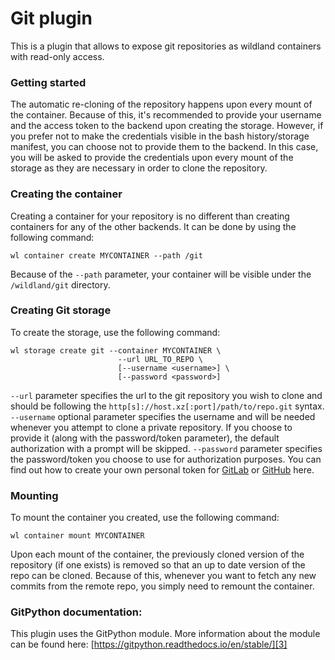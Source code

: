 # Git plugin

This is a plugin that allows to expose git repositories as wildland containers with read-only access. 

### Getting started

The automatic re-cloning of the repository happens upon every mount of the container. Because of this, it's recommended to provide your username and the access token to the backend upon creating the storage.
However, if you prefer not to make the credentials visible in the bash history/storage manifest, you can choose not to provide them to the backend. In this case, you will be asked to provide the credentials upon every mount of the storage as they are necessary in order to clone the repository. 

### Creating the container

Creating a container for your repository is no different than creating containers for any of the other backends. It can be done by using the following command:

```
wl container create MYCONTAINER --path /git
```

Because of the `--path` parameter, your container will be visible under the `/wildland/git` directory. 

### Creating Git storage

To create the storage, use the following command:

```
wl storage create git --container MYCONTAINER \
                        --url URL_TO_REPO \
                        [--username <username>] \
                        [--password <password>]
```
`--url` parameter specifies the url to the git repository you wish to clone and should be following the `http[s]://host.xz[:port]/path/to/repo.git` syntax.
`--username` optional parameter specifies the username and will be needed whenever you attempt to clone a private repository. If you choose to provide it (along with the password/token parameter), the default authorization with a prompt will be skipped. 
`--password` parameter specifies the password/token you choose to use for authorization purposes. 
You can find out how to create your own personal token for [GitLab][1] or [GitHub][2] here.

### Mounting

To mount the container you created, use the following command:

```
wl container mount MYCONTAINER
```

Upon each mount of the container, the previously cloned version of the repository (if one exists) is removed so that an up to date version of the repo can be cloned. Because of this, whenever you want to fetch any new commits from the remote repo, you simply need to remount the container.

### GitPython documentation:

This plugin uses the GitPython module. More information about the module can be found here:
[https://gitpython.readthedocs.io/en/stable/][3]

[1]: https://docs.gitlab.com/ee/user/profile/personal_access_tokens.html#create-a-personal-access-token
[2]: https://docs.github.com/en/github/authenticating-to-github/keeping-your-account-and-data-secure/creating-a-personal-access-token
[3]: https://gitpython.readthedocs.io/en/stable/
